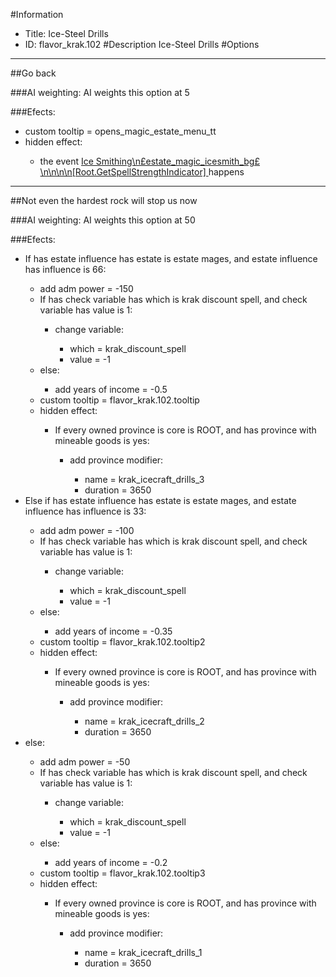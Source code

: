 #Information
 - Title: Ice-Steel Drills
 - ID: flavor_krak.102
#Description
Ice-Steel Drills
#Options

___
##Go back

###AI weighting:
AI weights this option at 5


###Efects:<ul><li>custom tooltip = opens_magic_estate_menu_tt</li><li>hidden effect:</li><ul><li>the event [    Ice Smithing\n£estate_magic_icesmith_bg£\n\n\n\n[Root.GetSpellStrengthIndicator]                                   ](../events/ice_smithing_npsestate_magic_icesmith_bgps_n_n_n_n_root_getspellstrengthindicator.md) happens</li></ul></ul>

___
##Not even the hardest rock will stop us now

###AI weighting:
AI weights this option at 50


###Efects:<ul><li>If has estate influence has estate is estate mages, and estate influence has influence is 66:</li><ul><li>add adm power = -150</li><li>If has check variable has which is krak discount spell, and check variable has value is 1:</li><ul><li>change variable:</li><ul><li>which = krak_discount_spell</li><li>value = -1</li></ul></ul><li>else:</li><ul><li>add years of income = -0.5</li></ul><li>custom tooltip = flavor_krak.102.tooltip</li><li>hidden effect:</li><ul><li>If every owned province is core is ROOT, and  has province with mineable goods is yes:</li><ul><li>add province modifier:</li><ul><li>name = krak_icecraft_drills_3</li><li>duration = 3650</li></ul></ul></ul></ul><li>Else if has estate influence has estate is estate mages, and estate influence has influence is 33:</li><ul><li>add adm power = -100</li><li>If has check variable has which is krak discount spell, and check variable has value is 1:</li><ul><li>change variable:</li><ul><li>which = krak_discount_spell</li><li>value = -1</li></ul></ul><li>else:</li><ul><li>add years of income = -0.35</li></ul><li>custom tooltip = flavor_krak.102.tooltip2</li><li>hidden effect:</li><ul><li>If every owned province is core is ROOT, and  has province with mineable goods is yes:</li><ul><li>add province modifier:</li><ul><li>name = krak_icecraft_drills_2</li><li>duration = 3650</li></ul></ul></ul></ul><li>else:</li><ul><li>add adm power = -50</li><li>If has check variable has which is krak discount spell, and check variable has value is 1:</li><ul><li>change variable:</li><ul><li>which = krak_discount_spell</li><li>value = -1</li></ul></ul><li>else:</li><ul><li>add years of income = -0.2</li></ul><li>custom tooltip = flavor_krak.102.tooltip3</li><li>hidden effect:</li><ul><li>If every owned province is core is ROOT, and  has province with mineable goods is yes:</li><ul><li>add province modifier:</li><ul><li>name = krak_icecraft_drills_1</li><li>duration = 3650</li></ul></ul></ul></ul></ul>
